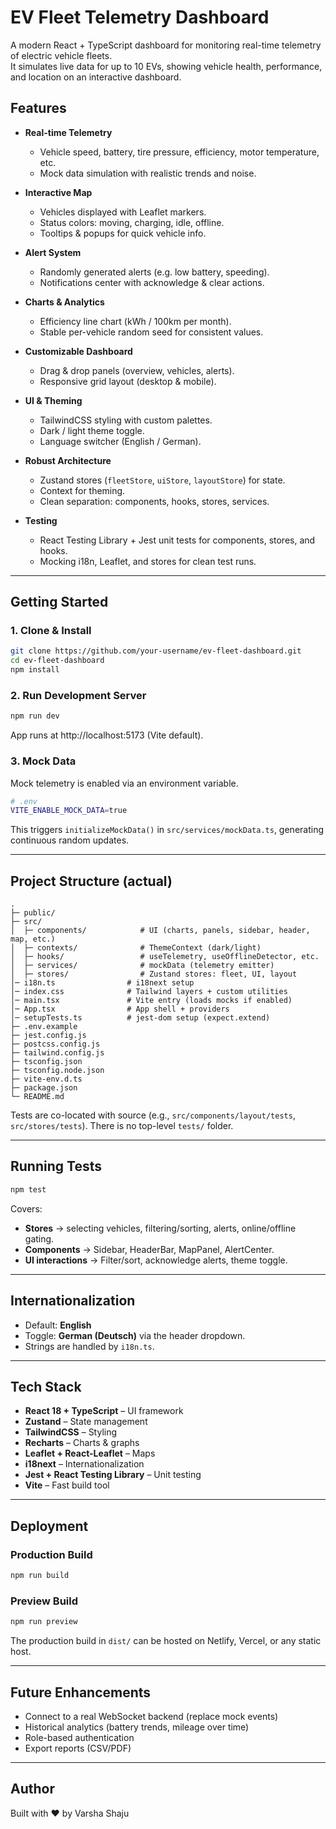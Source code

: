 # EV Fleet Telemetry Dashboard  

A modern React + TypeScript dashboard for monitoring real-time telemetry of electric vehicle fleets.  
It simulates live data for up to 10 EVs, showing vehicle health, performance, and location on an interactive dashboard.  

## Features  

- **Real-time Telemetry**  
  - Vehicle speed, battery, tire pressure, efficiency, motor temperature, etc.  
  - Mock data simulation with realistic trends and noise.  

- **Interactive Map**  
  - Vehicles displayed with Leaflet markers.  
  - Status colors: moving, charging, idle, offline.  
  - Tooltips & popups for quick vehicle info.  

- **Alert System**  
  - Randomly generated alerts (e.g. low battery, speeding).  
  - Notifications center with acknowledge & clear actions.  

- **Charts & Analytics**  
  - Efficiency line chart (kWh / 100km per month).  
  - Stable per-vehicle random seed for consistent values.  

- **Customizable Dashboard**  
  - Drag & drop panels (overview, vehicles, alerts).  
  - Responsive grid layout (desktop & mobile).  

- **UI & Theming**  
  - TailwindCSS styling with custom palettes.  
  - Dark / light theme toggle.  
  - Language switcher (English / German).  

- **Robust Architecture**  
  - Zustand stores (`fleetStore`, `uiStore`, `layoutStore`) for state.  
  - Context for theming.  
  - Clean separation: components, hooks, stores, services.  

- **Testing**  
  - React Testing Library + Jest unit tests for components, stores, and hooks.  
  - Mocking i18n, Leaflet, and stores for clean test runs.  

---

## Getting Started  

### 1. Clone & Install  
```bash
git clone https://github.com/your-username/ev-fleet-dashboard.git
cd ev-fleet-dashboard
npm install
```

### 2. Run Development Server  
```bash
npm run dev
```
App runs at http://localhost:5173 (Vite default).  

### 3. Mock Data  
Mock telemetry is enabled via an environment variable.  
```bash
# .env
VITE_ENABLE_MOCK_DATA=true
```
This triggers `initializeMockData()` in `src/services/mockData.ts`, generating continuous random updates.  

---

## Project Structure (actual)

```
.
├─ public/
├─ src/
│  ├─ components/            # UI (charts, panels, sidebar, header, map, etc.)
│  ├─ contexts/              # ThemeContext (dark/light)
│  ├─ hooks/                 # useTelemetry, useOfflineDetector, etc.
│  ├─ services/              # mockData (telemetry emitter)
│  ├─ stores/                # Zustand stores: fleet, UI, layout
│─ i18n.ts                # i18next setup
│─ index.css              # Tailwind layers + custom utilities
│─ main.tsx               # Vite entry (loads mocks if enabled)
│─ App.tsx                # App shell + providers
│─ setupTests.ts          # jest-dom setup (expect.extend)
├─ .env.example
├─ jest.config.js
├─ postcss.config.js
├─ tailwind.config.js
├─ tsconfig.json
├─ tsconfig.node.json
├─ vite-env.d.ts
├─ package.json
└─ README.md
```

 Tests are co-located with source (e.g., `src/components/layout/tests`, `src/stores/tests`). There is no top-level `tests/` folder.

---

## Running Tests  

```bash
npm test
```

Covers:  
- **Stores** → selecting vehicles, filtering/sorting, alerts, online/offline gating.  
- **Components** → Sidebar, HeaderBar, MapPanel, AlertCenter.  
- **UI interactions** → Filter/sort, acknowledge alerts, theme toggle.  

---

## Internationalization  

- Default: **English**  
- Toggle: **German (Deutsch)** via the header dropdown.  
- Strings are handled by `i18n.ts`.  

---

## Tech Stack  

- **React 18 + TypeScript** – UI framework  
- **Zustand** – State management  
- **TailwindCSS** – Styling  
- **Recharts** – Charts & graphs  
- **Leaflet + React-Leaflet** – Maps  
- **i18next** – Internationalization  
- **Jest + React Testing Library** – Unit testing  
- **Vite** – Fast build tool  

---

## Deployment  

### Production Build  
```bash
npm run build
```

### Preview Build  
```bash
npm run preview
```

The production build in `dist/` can be hosted on Netlify, Vercel, or any static host.  

---

## Future Enhancements  

- Connect to a real WebSocket backend (replace mock events)  
- Historical analytics (battery trends, mileage over time)  
- Role-based authentication  
- Export reports (CSV/PDF)  

---

## Author  

Built with ❤️ by Varsha Shaju
